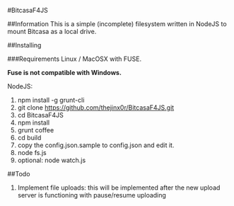 #BitcasaF4JS

##Information
This is a simple (incomplete) filesystem written in NodeJS to mount Bitcasa as a local drive.

##Installing

###Requirements
Linux / MacOSX with FUSE.

**Fuse is not compatible with Windows.**

NodeJS:

1. npm install -g grunt-cli
2. git clone https://github.com/thejinx0r/BitcasaF4JS.git
3. cd BitcasaF4JS
4. npm install
5. grunt coffee
6. cd build
7. copy the config.json.sample to config.json and edit it.
8. node fs.js
9. optional: node watch.js


##Todo
1. Implement file uploads: this will be implemented after the new upload server is functioning with pause/resume uploading

